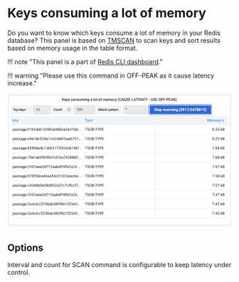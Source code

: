 # Keys consuming a lot of memory

Do you want to know which keys consume a lot of memory in your Redis database? This panel is based on [TMSCAN](../redis-datasource/custom/TMSCAN.md) to scan keys and sort results based on memory usage in the table format.

!!! note "This panel is a part of [Redis CLI dashboard](dashboards.md)."

!!! warning "Please use this command in OFF-PEAK as it cause latency increase."

![Keys](https://raw.githubusercontent.com/RedisGrafana/grafana-redis-app/master/src/img/redis-keys-panel.png)

## Options

Interval and count for SCAN command is configurable to keep latency under control.
